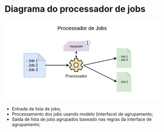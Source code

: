 # Diagrama do processador de jobs

![Diagrama_processador_job](./src/assets/diagrama_processador_job.png)

- Entrada de lista de jobs;
- Processamento dos jobs usando modelo (interface) de agrupamento;
- Saída de lista de jobs agrupados baseado nas regras da interface de agrupamento;
